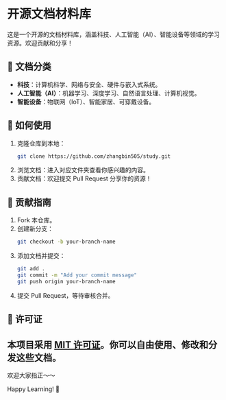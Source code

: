 
# 开源文档材料库

这是一个开源的文档材料库，涵盖科技、人工智能（AI）、智能设备等领域的学习资源。欢迎贡献和分享！

## 📂 文档分类

- **科技**：计算机科学、网络与安全、硬件与嵌入式系统。
- **人工智能（AI）**：机器学习、深度学习、自然语言处理、计算机视觉。
- **智能设备**：物联网（IoT）、智能家居、可穿戴设备。

## 🚀 如何使用

1. 克隆仓库到本地：
   ```bash
   git clone https://github.com/zhangbin505/study.git
   ```
2. 浏览文档：进入对应文件夹查看你感兴趣的内容。
3. 贡献文档：欢迎提交 Pull Request 分享你的资源！

## 🤝 贡献指南

1. Fork 本仓库。
2. 创建新分支：
   ```bash
   git checkout -b your-branch-name
   ```
3. 添加文档并提交：
   ```bash
   git add .
   git commit -m "Add your commit message"
   git push origin your-branch-name
   ```
4. 提交 Pull Request，等待审核合并。

## 📜 许可证

本项目采用 [MIT 许可证](LICENSE)。你可以自由使用、修改和分发这些文档。
---
欢迎大家指正～～



Happy Learning! 🚀
